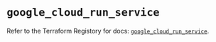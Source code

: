 # `google_cloud_run_service`

Refer to the Terraform Registory for docs: [`google_cloud_run_service`](https://www.terraform.io/docs/providers/google-beta/r/google_cloud_run_service).
